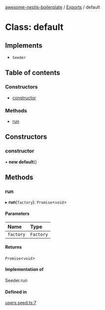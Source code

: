 [awesome-nestjs-boilerplate](../README.md) / [Exports](../modules.md) / default

# Class: default

## Implements

- `Seeder`

## Table of contents

### Constructors

- [constructor](default.md#constructor)

### Methods

- [run](default.md#run)

## Constructors

### constructor

• **new default**()

## Methods

### run

▸ **run**(`factory`): `Promise`<`void`\>

#### Parameters

| Name | Type |
| :------ | :------ |
| `factory` | `Factory` |

#### Returns

`Promise`<`void`\>

#### Implementation of

Seeder.run

#### Defined in

[users.seed.ts:7](https://github.com/klub-deepak/poc_doc_generation_3/blob/a592bb2/src/database/seeds/users.seed.ts#L7)
